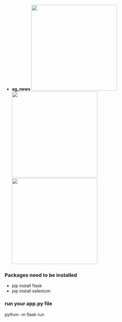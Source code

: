 - **ag_news**
 <img src="visualization/ag_news_depth_9.png" width="280"> <img src="visualization/ag_news_depth_17.png" width="280"> <img src="visualization/ag_news_depth_29.png" width="280"> 

### Packages need to be installed
- pip install flask
- pip install selenium

### run your app.py file
python -m flask run

